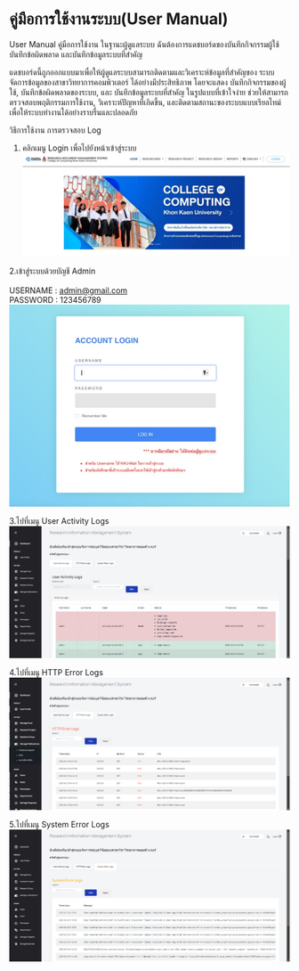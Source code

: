 # คู่มือการใช้งานระบบ(User Manual)

User Manual
คู่มือการใช้งาน ในฐานะผู้ดูแลระบบ ฉันต้องการแดชบอร์ดของบันทึกกิจกรรมผู้ใช้ บันทึกข้อผิดพลาด และบันทึกข้อมูลระบบที่สำคัญ



แดชบอร์ดนี้ถูกออกแบบมาเพื่อให้ผู้ดูแลระบบสามารถติดตามและวิเคราะห์ข้อมูลที่สำคัญของ ระบบจัดการข้อมูลของสาขาวิทยาการคอมพิวเตอร์ ได้อย่างมีประสิทธิภาพ โดยจะแสดง บันทึกกิจกรรมของผู้ใช้, บันทึกข้อผิดพลาดของระบบ, และ บันทึกข้อมูลระบบที่สำคัญ ในรูปแบบที่เข้าใจง่าย ช่วยให้สามารถตรวจสอบพฤติกรรมการใช้งาน, วิเคราะห์ปัญหาที่เกิดขึ้น, และติดตามสถานะของระบบแบบเรียลไทม์ เพื่อให้ระบบทำงานได้อย่างราบรื่นและปลอดภัย


วิธีการใช้งาน การตรวจสอบ Log
1.	คลิกเมนู Login เพื่อไปยังหน้าเข้าสู่ระบบ
![alt text](../Doc/img/img1.jpg)



2.เข้าสู่ระบบด้วยบัญชี Admin
<br>
<br>
USERNAME : admin@gmail.com
<br>
PASSWORD : 123456789
<br>
![alt text](../Doc/img/img2.jpg)
<br>

3.ไปที่เมนู User Activity Logs
<br>
![alt text](/Sprint2/img_sprint2/481118149_1795761087662605_1009661506568150375_n.png)
<br>


4.ไปที่เมนู HTTP Error Logs
<br>
![alt text](/Sprint2/img_sprint2/480936330_1408113837036351_6709346763318549623_n.png)
<br>

5.ไปที่เมนู System Error Logs
<br>
![alt text](/Sprint2/img_sprint2/480320115_1815253882608357_110721298631210181_n.png)
<br>





